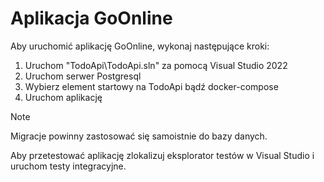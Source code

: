 # Aplikacja GoOnline
Aby uruchomić aplikację GoOnline, wykonaj następujące kroki:
1. Uruchom "TodoApi\TodoApi.sln" za pomocą Visual Studio 2022
2. Uruchom serwer Postgresql
3. Wybierz element startowy na TodoApi bądź docker-compose
4. Uruchom aplikację

> [!NOTE]  
> Migracje powinny zastosować się samoistnie do bazy danych.

Aby przetestować aplikację zlokalizuj eksplorator testów w Visual Studio i uruchom testy integracyjne.
